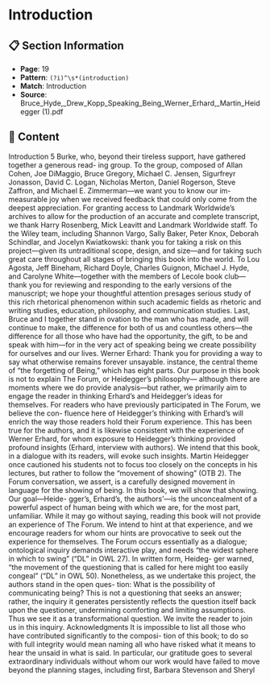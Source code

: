 # Introduction

## 📋 Section Information

- **Page**: 19
- **Pattern**: `(?i)^\s*(introduction)`
- **Match**: Introduction
- **Source**: Bruce_Hyde,_Drew_Kopp_Speaking_Being_Werner_Erhard,_Martin_Heidegger (1).pdf

## 📄 Content

Introduction
5
Burke, who, beyond their tireless support, have gathered together a generous read-
ing group. To the group, composed of Allan Cohen, Joe DiMaggio, Bruce Gregory,
Michael C. Jensen, Sigurfreyr Jonasson, David C. Logan, Nicholas Merton, Daniel
Rogerson, Steve Zaffron, and Michael E. Zimmerman—we want you to know our im-
measurable joy when we received feedback that could only come from the deepest
appreciation. For granting access to Landmark Worldwide’s archives to allow for the
production of an accurate and complete transcript, we thank Harry Rosenberg, Mick
Leavitt and Landmark Worldwide staff. To the Wiley team, including Shannon Vargo,
Sally Baker, Peter Knox, Deborah Schindlar, and Jocelyn Kwiatkowski: thank you for
taking a risk on this project—given its untraditional scope, design, and size—and
for taking such great care throughout all stages of bringing this book into the world.
To Lou Agosta, Jeff Bineham, Richard Doyle, Charles Guignon, Michael J. Hyde,
and Carolyne White—together with the members of Lecole book club—thank you
for reviewing and responding to the early versions of the manuscript; we hope your
thoughtful attention presages serious study of this rich rhetorical phenomenon
within such academic fields as rhetoric and writing studies, education, philosophy,
and communication studies.
Last, Bruce and I together stand in ovation to the man who has made, and will
continue to make, the difference for both of us and countless others—the difference
for all those who have had the opportunity, the gift, to be and speak with him—for
in the very act of speaking being we create possibility for ourselves and our lives.
Werner Erhard: Thank you for providing a way to say what otherwise remains
forever unsayable.
instance, the central theme of “the forgetting of Being,” which has eight parts.
Our purpose in this book is not to explain The Forum, or Heidegger’s philosophy—
although there are moments where we do provide analysis—but rather, we primarily
aim to engage the reader in thinking Erhard’s and Heidegger’s ideas for themselves.
For readers who have previously participated in The Forum, we believe the con-
fluence here of Heidegger’s thinking with Erhard’s will enrich the way those readers
hold their Forum experience.  This has been true for the authors, and it is likewise
consistent with the experience of Werner Erhard, for whom exposure to Heidegger’s
thinking provided profound insights (Erhard, interview with authors). We intend that
this book, in a dialogue with its readers, will evoke such insights.
Martin Heidegger once cautioned his students not to focus too closely on the
concepts in his lectures, but rather to follow the “movement of showing” (OTB 2).
The Forum conversation, we assert, is a carefully designed movement in language
for the showing of being. In this book, we will show that showing. Our goal—Heide-
gger’s, Erhard’s, the authors’—is the unconcealment of a powerful aspect of human
being with which we are, for the most part, unfamiliar.
While it may go without saying, reading this book will not provide an experience
of The Forum. We intend to hint at that experience, and we encourage readers for
whom our hints are provocative to seek out the experience for themselves. The Forum
occurs essentially as a dialogue; ontological inquiry demands interactive play, and
needs “the widest sphere in which to swing” (“DL” in OWL 27). In written form, Heideg-
ger warned, “the movement of the questioning that is called for here might too easily
congeal” (“DL” in OWL 50).
Nonetheless, as we undertake this project, the authors stand in the open ques-
tion: What is the possibility of communicating being? This is not a questioning that
seeks an answer; rather, the inquiry it generates persistently reflects the question
itself back upon the questioner, undermining comforting and limiting assumptions.
Thus we see it as a transformational question. We invite the reader to join us in this
inquiry.
Acknowledgments
It is impossible to list all those who have contributed significantly to the composi-
tion of this book; to do so with full integrity would mean naming all who have risked
what it means to hear the unsaid in what is said. In particular, our gratitude goes
to several extraordinary individuals without whom our work would have failed to
move beyond the planning stages, including first, Barbara Stevenson and Sheryl
